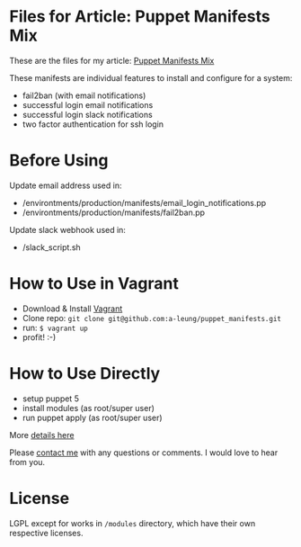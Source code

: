 # Files for Article: Puppet Manifests Mix

These are the files for my article: [Puppet Manifests
Mix](http://redgreenrepeat.com/2017/09/15/puppet-manifests-mix/)

These manifests are individual features to install and configure for a
system:

- fail2ban (with email notifications)
- successful login email notifications
- successful login slack notifications
- two factor authentication for ssh login

# Before Using

Update email address used in:

  - /environtments/production/manifests/email_login_notifications.pp
  - /environtments/production/manifests/fail2ban.pp

Update slack webhook used in:

  - /slack_script.sh

# How to Use in Vagrant

  - Download & Install [Vagrant](https://www.vagrantup.com/downloads.html)
  - Clone repo: `git clone git@github.com:a-leung/puppet_manifests.git`
  - run: `$ vagrant up`
  - profit! :-)

# How to Use Directly

  - setup puppet 5
  - install modules (as root/super user)
  - run puppet apply (as root/super user)

More [details here](http://redgreenrepeat.com/2017/09/01/puppet-manifests-and-direct-application/#applying-puppet-directly)

Please [contact me](http://redgreenrepeat.com/contact) with any
questions or comments. I would love to hear from you.

# License

LGPL except for works in `/modules` directory, which have their own
respective licenses.
